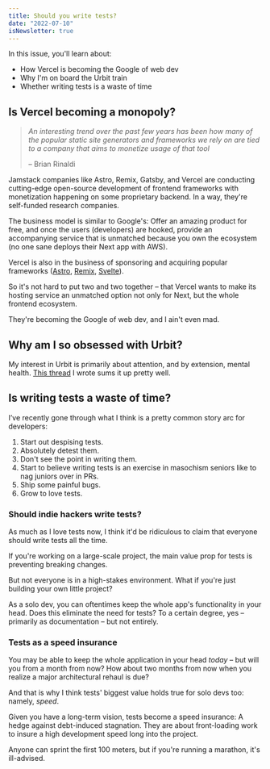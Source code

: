 ```yaml
---
title: Should you write tests?
date: "2022-07-10"
isNewsletter: true
---
```


In this issue, you'll learn about:

* How Vercel is becoming the Google of web dev
* Why I'm on board the Urbit train
* Whether writing tests is a waste of time

## Is Vercel becoming a monopoly?

> *An interesting trend over the past few years has been how many of the popular static site generators and frameworks we rely on are tied to a company that aims to monetize usage of that tool*
>
> – Brian Rinaldi
>

Jamstack companies like Astro, Remix, Gatsby, and Vercel are conducting cutting-edge open-source development of frontend frameworks with monetization happening on some proprietary backend. In a way, they're self-funded research companies.

The business model is similar to Google's: Offer an amazing product for free, and once the users (developers) are hooked, provide an accompanying service that is unmatched because you own the ecosystem (no one sane deploys their Next app with AWS).

Vercel is also in the business of sponsoring and acquiring popular frameworks ([Astro](https://github.com/withastro/astro#platinum-sponsors), [Remix](https://remix.run/conf/2022#sponsors), [Svelte](https://vercel.com/blog/vercel-welcomes-rich-harris-creator-of-svelte)).

So it's not hard to put two and two together – that Vercel wants to make its hosting service an unmatched option not only for Next, but the whole frontend ecosystem.

They're becoming the Google of web dev, and I ain't even mad.

## Why am I so obsessed with Urbit?

My interest in Urbit is primarily about attention, and by extension, mental health. [This thread](https://twitter.com/gdbroman/status/1518314137977241601) I wrote sums it up pretty well.

## Is writing tests a waste of time?

I’ve recently gone through what I think is a pretty common story arc for developers:

1. Start out despising tests.
2. Absolutely detest them.
3. Don't see the point in writing them.
4. Start to believe writing tests is an exercise in masochism seniors like to nag juniors over in PRs.
5. Ship some painful bugs.
6. Grow to love tests.

### Should indie hackers write tests?

As much as I love tests now, I think it'd be ridiculous to claim that everyone should write tests all the time.

If you're working on a large-scale project, the main value prop for tests is preventing breaking changes.

But not everyone is in a high-stakes environment. What if you're just building your own little project?

As a solo dev, you can oftentimes keep the whole app's functionality in your head. Does this eliminate the need for tests? To a certain degree, yes – primarily as documentation – but not entirely.

### Tests as a speed insurance

You may be able to keep the whole application in your head *today* – but will you from a month from now? How about two months from now when you realize a major architectural rehaul is due?

And that is why I think tests' biggest value holds true for solo devs too: namely, *speed*.

Given you have a long-term vision, tests become a speed insurance: A hedge against debt-induced stagnation. They are about front-loading work to insure a high development speed long into the project.

Anyone can sprint the first 100 meters, but if you're running a marathon, it's ill-advised.

